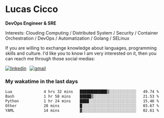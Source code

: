 # Lucas Cicco

**DevOps Engineer & SRE**

Interests: Clouding Computing / Distributed System / Security / Container Orchestration / DevOps / Automatization / Golang / SELinux

If you are willing to exchange knowledge about languages, programming skills and culture. I'd like you to know I am very interested on it, then you can reach me through those social medias:

<div style="display: flex; align-items: center; gap: 10px;">
  <a href="https://www.linkedin.com/in/lucas-vitor-de-cicco" target="_blank">
    <img
      src="https://img.shields.io/badge/-LinkedIn-%230077B5?style=for-the-badge&logo=linkedin&logoColor=white"
      alt="linkedin"
      target="_blank" 
    />
  </a>
  <a href="mailto:lucasvitorx1@gmail.com">
      <img
        src="https://img.shields.io/badge/-Gmail-%23333?style=for-the-badge&logo=gmail&logoColor=white"
        alt="gmail"
        target="_blank"
      />
  </a>
</div>

### My wakatime in the last days

<!--START_SECTION:waka-->

```txt
Lua              4 hrs 32 mins   ████████████▒░░░░░░░░░░░░   49.74 %
Bash             1 hr 58 mins    █████▒░░░░░░░░░░░░░░░░░░░   21.53 %
Python           1 hr 24 mins    ████░░░░░░░░░░░░░░░░░░░░░   15.46 %
Other            20 mins         █░░░░░░░░░░░░░░░░░░░░░░░░   03.67 %
YAML             14 mins         ▓░░░░░░░░░░░░░░░░░░░░░░░░   02.61 %
```

<!--END_SECTION:waka-->
